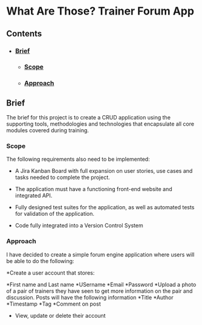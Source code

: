 # **What Are Those? Trainer Forum App**

## **Contents**

* ### [Brief](#Brief)
  * ### [Scope](#Scope)
  * ### [Approach](#Approach)

## **Brief**

The brief for this project is to create a CRUD application using the supporting tools, methodologies and technologies that encapsulate all core modules covered during training.

### **Scope**

The following requirements also need to be implemented:

* A Jira Kanban Board with full expansion on user stories, use cases and tasks needed to complete the project.

* The application must have a functioning front-end website and integrated API. 

* Fully designed test suites for the application, as well as automated tests for validation of the application.

* Code fully integrated into a Version Control System

### **Approach**

I have decided to create a simple forum engine application where users will be able to do the following:

*Create a user account that stores:

 *First name and Last name
 *USername
 *Email
 *Password
*Upload a photo of a pair of trainers they have seen to get more information on the pair and discussion. Posts will have the following information
 *Title
 *Author
 *Timestamp
 *Tag
 *Comment on post
 * View, update or delete their account
